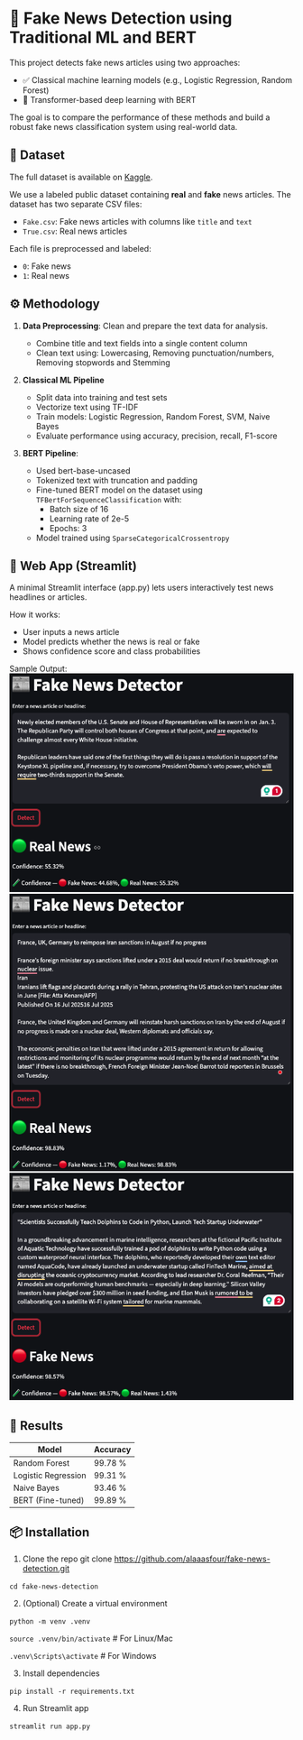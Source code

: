 # 📰 Fake News Detection using Traditional ML and BERT
This project detects fake news articles using two approaches:
- ✅ Classical machine learning models (e.g., Logistic Regression, Random Forest)
- 🤖 Transformer-based deep learning with BERT

The goal is to compare the performance of these methods and build a robust fake news classification system using real-world data.

## 📁 Dataset

The full dataset is available on [Kaggle](https://www.kaggle.com/datasets/clmentbisaillon/fake-and-real-news-dataset).

We use a labeled public dataset containing **real** and **fake** news articles. The dataset has two separate CSV files:
- `Fake.csv`: Fake news articles with columns like `title` and `text`
- `True.csv`: Real news articles


Each file is preprocessed and labeled:
- `0`: Fake news
- `1`: Real news
## ⚙️ Methodology
1. **Data Preprocessing**: Clean and prepare the text data for analysis.
   - Combine title and text fields into a single content column
   - Clean text using: Lowercasing, Removing punctuation/numbers, Removing stopwords and Stemming
2. **Classical ML Pipeline**
    - Split data into training and test sets
    - Vectorize text using TF-IDF
    - Train models: Logistic Regression, Random Forest, SVM, Naive Bayes
    - Evaluate performance using accuracy, precision, recall, F1-score

3. **BERT Pipeline**:
    - Used bert-base-uncased
    - Tokenized text with truncation and padding
    - Fine-tuned BERT model on the dataset using `TFBertForSequenceClassification` with:
        - Batch size of 16
        - Learning rate of 2e-5
        - Epochs: 3
    - Model trained using `SparseCategoricalCrossentropy`

## 🚀 Web App (Streamlit)
A minimal Streamlit interface (app.py) lets users interactively test news headlines or articles.

How it works:
- User inputs a news article
- Model predicts whether the news is real or fake
- Shows confidence score and class probabilities

Sample Output:
![fnd1.png](screenshots/fnd1.png)
![fnd2.png](screenshots/fnd2.png)
![fnd3.png](screenshots/fnd3.png)

## 🧪 Results
| Model               | Accuracy |
|---------------------|----------|
| Random Forest       | 99.78 %  | 
| Logistic Regression | 99.31 %  |
| Naive Bayes         | 93.46 %  |
| BERT (Fine-tuned)   | 99.89 %  |

## 📦 Installation
1. Clone the repo
git clone https://github.com/alaaasfour/fake-news-detection.git

`cd fake-news-detection`

2. (Optional) Create a virtual environment

`python -m venv .venv`

`source .venv/bin/activate`  # For Linux/Mac

`.venv\Scripts\activate`     # For Windows

3. Install dependencies

`pip install -r requirements.txt`

4. Run Streamlit app

`streamlit run app.py`